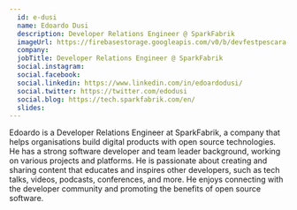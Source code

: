 ```yaml
---
  id: e-dusi
  name: Edoardo Dusi
  description: Developer Relations Engineer @ SparkFabrik
  imageUrl: https://firebasestorage.googleapis.com/v0/b/devfestpescara-2023.appspot.com/o/speakers%2Fe-dusi.jpg?alt=media&token=13dfaf5c-7a55-4d83-b069-bd89b366d905
  company: 
  jobTitle: Developer Relations Engineer @ SparkFabrik
  social.instagram: 
  social.facebook: 
  social.linkedin: https://www.linkedin.com/in/edoardodusi/
  social.twitter: https://twitter.com/edodusi
  social.blog: https://tech.sparkfabrik.com/en/
  slides: 
---
```

Edoardo is a Developer Relations Engineer at SparkFabrik, a company that helps organisations build digital products with open source technologies. He has a strong software developer and team leader background, working on various projects and platforms. He is passionate about creating and sharing content that educates and inspires other developers, such as tech talks, videos, podcasts, conferences, and more. He enjoys connecting with the developer community and promoting the benefits of open source software.
  